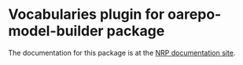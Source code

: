 # Vocabularies plugin for oarepo-model-builder package

The documentation for this package is at the [NRP documentation site](https://narodni-repozitar.github.io/developer-docs/docs/technology/invenio/nrp-toolchain/plugins/vocabularies).
